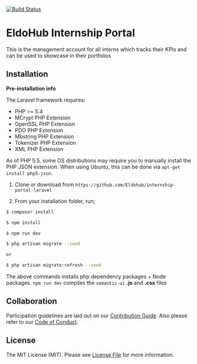 
[![Build Status](https://travis-ci.org/Eldohub/internship-portal-laravel.svg?branch=master)](https://travis-ci.org/Eldohub/internship-portal-laravel)


# EldoHub Internship Portal
This is the management account for all interns which tracks their KPIs and can be used to showcase in their portfolios

## Installation

**Pre-installation info**

The Laravel framework requires:

- PHP >= 5.4
- MCrypt PHP Extension
- OpenSSL PHP Extension
- PDO PHP Extension
- Mbstring PHP Extension
- Tokenizer PHP Extension
- XML PHP Extension

As of PHP 5.5, some OS distributions may require you to manually install the PHP JSON extension. When using Ubuntu, this can be done via `apt-get install php5-json`.


1. Clone or download from `https://github.com/Eldohub/internship-portal-laravel` 

2. From your installation folder, run;
```bash
$ composer install

$ npm install

$ npm run dev

$ php artisan migrate --seed

or

$ php artisan migrate:refresh --seed
```

The above commands installs php dependency packages + Node packages. 
`npm run dev` compiles the `semantic-ui` **.js** and **.css** files

## Collaboration

Participation guidelines are laid out on our [Contribution Guide](CONTRIBUTING.md). Also please refer to our [Code of Conduct](CODE_OF_CONDUCT.md).

## License

The MIT License (MIT). Please see [License File](LICENSE.md) for more information.




